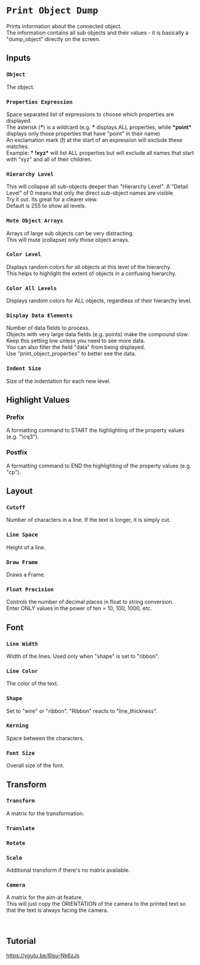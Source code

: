 # `Print Object Dump`
Prints information about the connected object.<br>
The information contains all sub objects and their values - it is basically a "dump_object" directly on the screen.

## Inputs

### `Object`
The object.

### `Properties Expression`
Space separated list of expressions to choose which properties are displayed.<br>
The asterisk (**\***) is a wildcard (e.g. **\*** displays ALL properties, while **\*point\*** displays only those properties that have "point" in their name)<br>
An exclamation mark (**!**) at the start of an expression will exclude these matches.<br>
Example: **\* !xyz\*** will list ALL properties but will exclude all names that start with "xyz" and all of their children.<br>

### `Hierarchy Level`
This will collapse all sub-objects deeper than "Hierarchy Level".
A "Detail Level" of 0 means that only the direct sub-object names are visible.<br>
Try it out. Its great for a clearer view.<br>
Default is 255 to show all levels.


### `Mute Object Arrays`
Arrays of large sub objects can be very distracting.<br>
This will mute (collapse) only those object arrays.<br>


### `Color Level`
Displays random colors for all objects at this level of the hierarchy.<br>
This helps to highlight the extent of objects in a confusing hierarchy.


### `Color All Levels`
Displays random colors for ALL objects, regardless of their hierarchy level.<br>


### `Display Data Elements`
Number of data fields to process.<br>
Objects with very large data fields (e.g. points) make the compound slow.<br>
Keep this setting low unless you need to see more data.<br>
You can also filter the field "data" from being displayed.<br>
Use "print_object_properties" to better see the data.

### `Indent Size`
Size of the indentation for each new level.

## Highlight Values

### Prefix
A formatting command to START the highlighting of the property values (e.g. "\cq3").

### Postfix
A formatting command to END the highlighting of the property values (e.g. "cp").

## Layout

### `Cutoff`
Number of characters in a line. If the text is longer, it is simply cut.

### `Line Space`
Height of a line.

### `Draw Frame`
Draws a Frame.

### `Float Precision`
Controls the number of decimal places in float to string conversion.<br>
Enter ONLY values in the power of ten = 10, 100, 1000, etc.

## Font

### `Line Width`
Width of the lines.
Used only when "shape" is set to "ribbon".

### `Line Color`
The color of the text.

### `Shape`
Set to "wire" or "ribbon".
"Ribbon" reacts to "line_thickness".

### `Kerning`
Space between the characters.

### `Font Size`
Overall size of the font.

## Transform

### `Transform`
A matrix for the transformation.

### `Translate`
### `Rotate`
### `Scale`
Additional transform if there's no matrix available.

### `Camera`
A matrix for the aim-at feature.<br>
This will just copy the ORIENTATION of the camera to the printed text so that the text is always facing the camera.

<br>


## Tutorial

https://youtu.be/6lsu-Nk6zJs
<br><br>

